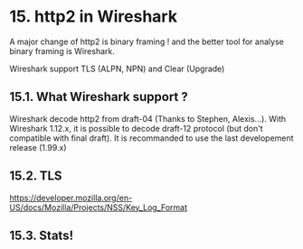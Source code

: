# 15. http2 in Wireshark

A major change of http2 is binary framing ! and the better tool for analyse binary framing is Wireshark.

Wireshark support TLS (ALPN, NPN) and Clear (Upgrade)

## 15.1. What Wireshark support ?

Wireshark decode http2 from draft-04 (Thanks to Stephen, Alexis...). 
With Wireshark 1.12.x, it is possible to decode draft-12 protocol (but don't compatible with final draft).
It is recommanded to use the last developement release (1.99.x)

## 15.2. TLS

https://developer.mozilla.org/en-US/docs/Mozilla/Projects/NSS/Key_Log_Format

## 15.3. Stats!

